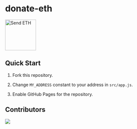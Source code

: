 # donate-eth

<p><a href="https://memochou1993.github.io/donate-eth/" target="_blank" rel="noopener noreferrer"><img width="100" src="https://img.shields.io/badge/donate-ETH-blue" alt="Send ETH"></a></p>

## Quick Start

1. Fork this repository.

2. Change `MY_ADDRESS` constant to your address in `src/app.js`.

3. Enable GitHub Pages for the repository.

## Contributors

<a href="https://github.com/memochou1993/donate-eth/graphs/contributors">
  <img src="https://contrib.rocks/image?repo=memochou1993/donate-eth" />
</a>
